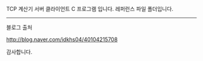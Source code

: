 TCP 계산기 서버 클라이언트 C 프로그램 입니다.
레퍼런스 파일 폴더입니다.

---

블로그 출처

http://blog.naver.com/idkhs04/40104215708

감사합니다.
